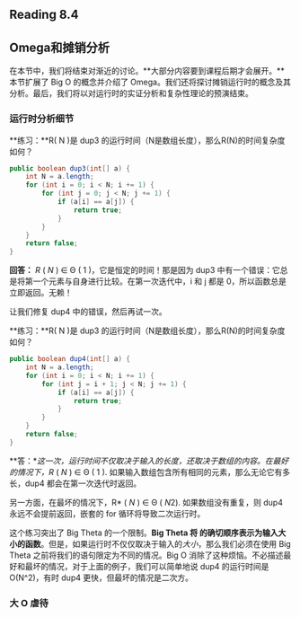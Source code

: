 ## Reading 8.4

## Omega和摊销分析

在本节中，我们将结束对渐近的讨论。**大部分内容要到课程后期才会展开。**本节扩展了 Big O 的概念并介绍了 Omega。我们还将探讨摊销运行时的概念及其分析。最后，我们将以对运行时的实证分析和复杂性理论的预演结束。

### 运行时分析细节

**练习：**R( N )是 dup3 的运行时间（N是数组长度），那么R(N)的时间复杂度如何？

```java
public boolean dup3(int[] a) {
    int N = a.length;
    for (int i = 0; i < N; i += 1) {
        for (int j = 0; j < N; j += 1) {
            if (a[i] == a[j]) {
                return true;
            }
        }
    }
    return false;
}
```

**回答：** *R* ( *N* ) ∈ Θ ( 1 )，它是恒定的时间！那是因为 dup3 中有一个错误：它总是将第一个元素与自身进行比较。在第一次迭代中，i 和 j 都是 0，所以函数总是立即返回。无赖！

让我们修复 dup4 中的错误，然后再试一次。

**练习：**R( N )是 dup3 的运行时间（N是数组长度），那么R(N)的时间复杂度如何？

```java
public boolean dup4(int[] a) {
    int N = a.length;
    for (int i = 0; i < N; i += 1) {
        for (int j = i + 1; j < N; j += 1) {
            if (a[i] == a[j]) {
                return true;
            }
        }
    }
    return false;
}
```

**答：**这一次，运行时间不仅取决于输入的长度，还取决于数组的内容。在最好的情况下，R* ( *N* ) ∈ Θ ( 1 ). 如果输入数组包含所有相同的元素，那么无论它有多长，dup4 都会在第一次迭代时返回。

另一方面，在最坏的情况下，R* ( *N* ) ∈ Θ ( *N*2). 如果数组没有重复，则 dup4 永远不会提前返回，嵌套的 for 循环将导致二次运行时。

这个练习突出了 Big Theta 的一个限制。**Big Theta 将 的确切顺序表示为输入大小的函数**。但是，如果运行时不仅仅取决于输入的*大小*，那么我们必须在使用 Big Theta 之前将我们的语句限定为不同的情况。Big O 消除了这种烦恼。不必描述最好和最坏的情况，对于上面的例子，我们可以简单地说 dup4 的运行时间是O(N^2)，有时 dup4 更快，但最坏的情况是二次方。

### 大 O 虐待